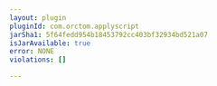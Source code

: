 ```yaml
---
layout: plugin
pluginId: com.orctom.applyscript
jarSha1: 5f64fedd954b18453792cc403bf32934bd521a07
isJarAvailable: true
error: NONE
violations: []

---
```

